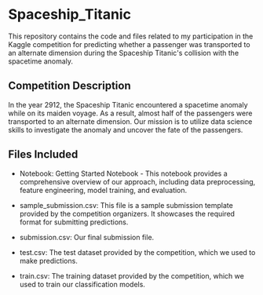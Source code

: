 # Spaceship_Titanic
This repository contains the code and files related to my participation in the Kaggle competition for predicting  whether a passenger was transported to an alternate dimension during the Spaceship Titanic's collision with the spacetime anomaly.

## Competition Description

In the year 2912, the Spaceship Titanic encountered a spacetime anomaly while on its maiden voyage. As a result, almost half of the passengers were transported to an alternate dimension. Our mission is to utilize data science skills to investigate the anomaly and uncover the fate of the passengers.

## Files Included
* Notebook: Getting Started Notebook - This notebook provides a comprehensive overview of our approach, including data preprocessing, feature engineering, model training, and evaluation.

* sample_submission.csv: This file is a sample submission template provided by the competition organizers. It showcases the required format for submitting predictions.

* submission.csv: Our final submission file.

* test.csv: The test dataset provided by the competition, which we used to make predictions.

* train.csv: The training dataset provided by the competition, which we used to train our classification models.
